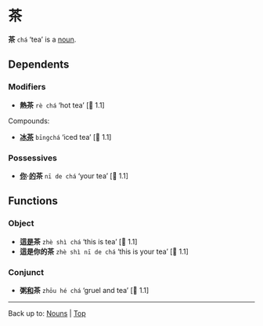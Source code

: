 # 茶

**茶** `chá` ‘tea’ is a [noun](index.md).

## Dependents

### Modifiers

- **熱茶** `rè chá` ‘hot tea’ [🦉 1.1]

Compounds:
- **[冰茶](冰茶.md)** `bīngchá` ‘iced tea’ [🦉 1.1]

### Possessives

- **[你](../pronouns/你.md)·[的](../other/的.md)茶** `nī de chá` ‘your tea’ [🦉 1.1]

## Functions

### Object

- **這[是](../verbs/是.md)茶** `zhè shì chá` ‘this is tea’ [🦉 1.1]
- **這是你的茶** `zhè shì nī de chá` ‘this is your tea’ [🦉 1.1]

### Conjunct

- **粥[和](../other/和.md)茶** `zhōu hé chá` ‘gruel and tea’ [🦉 1.1]

----

Back up to: [Nouns](index.md) | [Top](../index.md)
